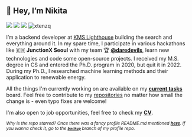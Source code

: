 ## 👋 Hey, I’m **Nikita**

<a target="_blank" href="https://www.linkedin.com/in/xtenzq/"><img src="https://img.shields.io/badge/Nikita Rusetskii-0A66C2?logo=linkedin&style=flat-square"/></a>
<a target="_blank" href="https://xtenzq.github.io/blog"><img src="https://img.shields.io/badge/blog-CC0000?logo=Jekyll&style=flat-square"/></a>
<a target="_blank" href="https://twitter.com/xtenzQ"><img src="https://img.shields.io/badge/@xtenzq-1DA1F2?logo=Twitter&style=flat-square&logoColor=white"/></a>
<img src="https://komarev.com/ghpvc/?username=xtenzq&label=Profile%20views&color=F02E65&style=flat-square" alt="xtenzq" />

I’m a backend developer at [KMS Lighthouse](https://www.kmslh.com/) building the search and everything around it. In my spare time, I participate in various hackathons like 🇰🇷 **JunctionX Seoul** with my team 🏆 **[@daredevils](https://github.com/daredevils-team)**, learn new technologies and code some open-source projects. I received my M.S. degree in CS and entered the Ph.D. program in 2020, but quit it in 2022. During my Ph.D., I researched machine learning methods and their application to renewable energy.

All the things I'm currently working on are available on my **[current tasks](https://github.com/users/xtenzQ/projects/3)** board. Feel free to contribute to my [repositories](https://github.com/xtenzQ?tab=repositories) no matter how small the change is - even typo fixes are welcome!

I'm also open to job opportunities, feel free to check my **[CV](https://xtenzq.github.io/cv)**.

<sub>_Why is the repo starred? Once there was a fancy profile README.md mentioned **[here](https://github.com/abhisheknaiidu/awesome-github-profile-readme)**. If you wanna check it, go to the **[`backup`](https://github.com/xtenzQ/xtenzQ/tree/backup)** branch of my profile repo._</sub>
